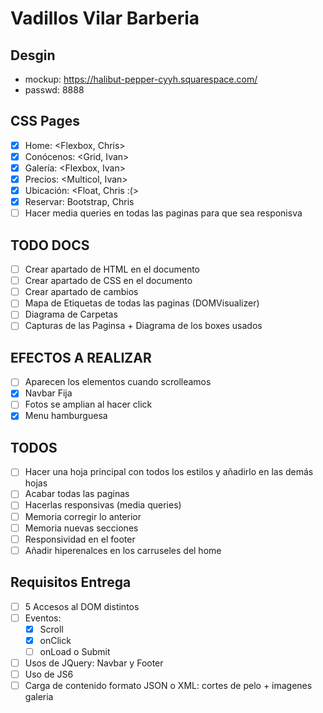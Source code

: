 # Vadillos Vilar Barberia

## Desgin

-   mockup: https://halibut-pepper-cyyh.squarespace.com/
-   passwd: 8888

## CSS Pages

-   [x] Home: <Flexbox, Chris>
-   [x] Conócenos: <Grid, Ivan>
-   [x] Galería: <Flexbox, Ivan>
-   [x] Precios: <Multicol, Ivan>
-   [x] Ubicación: <Float, Chris :(>
-   [x] Reservar: Bootstrap, Chris
-   [ ] Hacer media queries en todas las paginas para que sea responisva

## TODO DOCS

-   [ ] Crear apartado de HTML en el documento
-   [ ] Crear apartado de CSS en el documento
-   [ ] Crear apartado de cambios
-   [ ] Mapa de Etiquetas de todas las paginas (DOMVisualizer)
-   [ ] Diagrama de Carpetas
-   [ ] Capturas de las Paginsa + Diagrama de los boxes usados

## EFECTOS A REALIZAR

-   [ ] Aparecen los elementos cuando scrolleamos
-   [x] Navbar Fija
-   [ ] Fotos se amplian al hacer click
-   [x] Menu hamburguesa

## TODOS

-   [ ] Hacer una hoja principal con todos los estilos y añadirlo en las demás hojas
-   [ ] Acabar todas las paginas
-   [ ] Hacerlas responsivas (media queries)
-   [ ] Memoria corregir lo anterior
-   [ ] Memoria nuevas secciones
-   [ ] Responsividad en el footer
-   [ ] Añadir hiperenalces en los carruseles del home

## Requisitos Entrega

-   [ ] 5 Accesos al DOM distintos
-   [ ] Eventos:
    -   [x] Scroll
    -   [x] onClick
    -   [ ] onLoad o Submit
-   [ ] Usos de JQuery: Navbar y Footer
-   [ ] Uso de JS6
-   [ ] Carga de contenido formato JSON o XML: cortes de pelo + imagenes galeria
